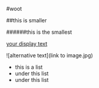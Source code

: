 #woot

##this is smaller

######this is the smallest

[your display text](http://www.google.com)

![alternative text](link to image.jpg)

* this is a list
 * under this list
  * under this list
